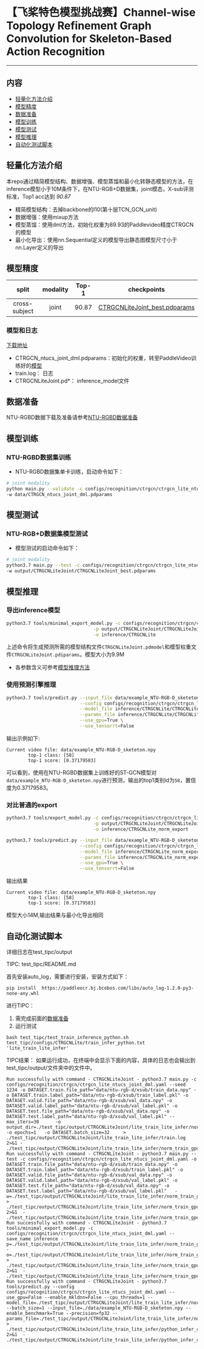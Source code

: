 # 【飞桨特色模型挑战赛】Channel-wise Topology Refinement Graph Convolution for Skeleton-Based Action Recognition

---
## 内容
- [轻量化方法介绍](#轻量化方法介绍)
- [模型精度](#模型精度)
- [数据准备](#数据准备)
- [模型训练](#模型训练)
- [模型测试](#模型测试)
- [模型推理](#模型推理)
- [自动化测试脚本](#自动化测试脚本)

## 轻量化方法介绍
本repo通过精简模型结构、数据增强、模型蒸馏和最小化转静态模型的方法，在inference模型小于10M条件下，在NTU-RGB+D数据集，joint模态，X-sub评测标准，Top1 acc达到 *90.87* 
- 精简模型结构：去掉backbone的l10(第十层TCN_GCN_unit)
- 数据增强：使用mixup方法
- 模型蒸馏：使用dml方法，初始化权重为89.93的Paddlevideo精度CTRGCN的模型
- 最小化导出：使用nn.Sequential定义的模型导出静态图模型尺寸小于nn.Layer定义的导出
## 模型精度
| split | modality | Top-1 |                                                   checkpoints                                                   |
| :----: | :----: |:-----:|:---------------------------------------------------------------------------------------------------------------:|
| cross-subject | joint | 90.87 | [CTRGCNLiteJoint_best.pdparams](https://pan.baidu.com/s/1qCed-vpQ1dEz7GpKNr20LQ?pwd=3dtv) |
### 模型和日志
[下载地址](https://pan.baidu.com/s/1qCed-vpQ1dEz7GpKNr20LQ?pwd=3dtv)
- CTRGCN_ntucs_joint_dml.pdparams：初始化的权重，转至PaddleVideo训练好的[模型](https://videotag.bj.bcebos.com/PaddleVideo-release2.3/CTRGCN_ntucs_joint.pdparams)
- train.log： 日志
- CTRGCNLiteJoint.pd*： inference_model文件
## 数据准备

NTU-RGBD数据下载及准备请参考[NTU-RGBD数据准备](docs/zh-CN/dataset/ntu-rgbd.md)

## 模型训练

### NTU-RGBD数据集训练

- NTU-RGBD数据集单卡训练，启动命令如下：

```bash
# joint modality
python main.py --validate -c configs/recognition/ctrgcn/ctrgcn_lite_ntucs_joint_dml.yaml \
-w data/CTRGCN_ntucs_joint_dml.pdparams
```
## 模型测试

### NTU-RGB+D数据集模型测试

- 模型测试的启动命令如下：

```bash
# joint modality
python3.7 main.py --test -c configs/recognition/ctrgcn/ctrgcn_lite_ntucs_joint_dml.yaml \
-w output/CTRGCNLiteJoint/CTRGCNLiteJoint_best.pdparams  
```

## 模型推理

### 导出inference模型

```bash
python3.7 tools/minimal_export_model.py -c configs/recognition/ctrgcn/ctrgcn_lite_ntucs_joint_dml.yaml \
                                -p output/CTRGCNLiteJoint/CTRGCNLiteJoint_best.pdparams \
                                -o inference/CTRGCNLite
```
上述命令将生成预测所需的模型结构文件`CTRGCNLiteJoint.pdmodel`和模型权重文件`CTRGCNLiteJoint.pdiparams`。模型大小为9.9M

- 各参数含义可参考[模型推理方法](https://github.com/PaddlePaddle/PaddleVideo/blob/release/2.0/docs/zh-CN/start.md#2-%E6%A8%A1%E5%9E%8B%E6%8E%A8%E7%90%86)

### 使用预测引擎推理

```bash
python3.7 tools/predict.py --input_file data/example_NTU-RGB-D_sketeton.npy \
                           --config configs/recognition/ctrgcn/ctrgcn_lite_ntucs_joint_dml.yaml \
                           --model_file inference/CTRGCNLite/CTRGCNLiteJoint.pdmodel \
                           --params_file inference/CTRGCNLite/CTRGCNLiteJoint.pdiparams \
                           --use_gpu=True \
                           --use_tensorrt=False
```

输出示例如下:

```
Current video file: data/example_NTU-RGB-D_sketeton.npy
        top-1 class: [58]
        top-1 score: [0.37179583]
```

可以看到，使用在NTU-RGBD数据集上训练好的ST-GCN模型对`data/example_NTU-RGB-D_sketeton.npy`进行预测，输出的top1类别id为`58`，置信度为0.37179583。


### 对比普通的export

```bash
python3.7 tools/export_model.py -c configs/recognition/ctrgcn/ctrgcn_lite_ntucs_joint_dml.yaml \
                                -p output/CTRGCNLiteJoint/CTRGCNLiteJoint_best.pdparams \
                                -o inference/CTRGCNLite_norm_export

python3.7 tools/predict.py --input_file data/example_NTU-RGB-D_sketeton.npy \
                           --config configs/recognition/ctrgcn/ctrgcn_lite_ntucs_joint_dml.yaml \
                           --model_file inference/CTRGCNLite_norm_export/CTRGCNLiteJoint.pdmodel \
                           --params_file inference/CTRGCNLite_norm_export/CTRGCNLiteJoint.pdiparams \
                           --use_gpu=True \
                           --use_tensorrt=False
```
输出结果
```
Current video file: data/example_NTU-RGB-D_sketeton.npy
        top-1 class: [58]
        top-1 score: [0.37179583]
```
模型大小14M,输出结果与最小化导出相同

## 自动化测试脚本
详细日志在test_tipc/output

TIPC: test_tipc/README.md

首先安装auto_log，需要进行安装，安装方式如下：

```shell
pip install  https://paddleocr.bj.bcebos.com/libs/auto_log-1.2.0-py3-none-any.whl
```
进行TIPC：
1. 需完成前面的[数据准备](#数据准备)
2. 运行测试
```shell
bash test_tipc/test_train_inference_python.sh test_tipc/configs/CTRGCNLite/train_infer_python.txt 'lite_train_lite_infer'
```
TIPC结果：
如果运行成功，在终端中会显示下面的内容，具体的日志也会输出到test_tipc/output/文件夹中的文件中。
```
Run successfully with command - CTRGCNLiteJoint - python3.7 main.py -c configs/recognition/ctrgcn/ctrgcn_lite_ntucs_joint_dml.yaml --seed 1234 -o DATASET.train.file_path="data/ntu-rgb-d/xsub/train_data.npy" -o DATASET.train.label_path="data/ntu-rgb-d/xsub/train_label.pkl" -o DATASET.valid.file_path="data/ntu-rgb-d/xsub/val_data.npy" -o DATASET.valid.label_path="data/ntu-rgb-d/xsub/val_label.pkl" -o DATASET.test.file_path="data/ntu-rgb-d/xsub/val_data.npy" -o DATASET.test.label_path="data/ntu-rgb-d/xsub/val_label.pkl" --max_iters=30      -o output_dir=./test_tipc/output/CTRGCNLiteJoint/lite_train_lite_infer/norm_train_gpus_0_autocast_null_nodes_1 -o epochs=1   -o DATASET.batch_size=32     > ./test_tipc/output/CTRGCNLiteJoint/lite_train_lite_infer/train.log 2>&1 - ./test_tipc/output/CTRGCNLiteJoint/lite_train_lite_infer/norm_train_gpus_0_autocast_null_nodes_1.log 
Run successfully with command - CTRGCNLiteJoint - python3.7 main.py --test -c configs/recognition/ctrgcn/ctrgcn_lite_ntucs_joint_dml.yaml -o DATASET.train.file_path="data/ntu-rgb-d/xsub/train_data.npy" -o DATASET.train.label_path="data/ntu-rgb-d/xsub/train_label.pkl" -o DATASET.valid.file_path="data/ntu-rgb-d/xsub/val_data.npy" -o DATASET.valid.label_path="data/ntu-rgb-d/xsub/val_label.pkl" -o DATASET.test.file_path="data/ntu-rgb-d/xsub/val_data.npy" -o DATASET.test.label_path="data/ntu-rgb-d/xsub/val_label.pkl"   -w=./test_tipc/output/CTRGCNLiteJoint/lite_train_lite_infer/norm_train_gpus_0_autocast_null_nodes_1/CTRGCNLiteJoint_epoch_00001.pdparams > ./test_tipc/output/CTRGCNLiteJoint/lite_train_lite_infer/norm_train_gpus_0_autocast_null_nodes_1_eval.log 2>&1  - ./test_tipc/output/CTRGCNLiteJoint/lite_train_lite_infer/norm_train_gpus_0_autocast_null_nodes_1_eval.log 
Run successfully with command - CTRGCNLiteJoint - python3.7 tools/minimal_export_model.py -c configs/recognition/ctrgcn/ctrgcn_lite_ntucs_joint_dml.yaml --save_name inference -p=./test_tipc/output/CTRGCNLiteJoint/lite_train_lite_infer/norm_train_gpus_0_autocast_null_nodes_1/CTRGCNLiteJoint_epoch_00001.pdparams -o=./test_tipc/output/CTRGCNLiteJoint/lite_train_lite_infer/norm_train_gpus_0_autocast_null_nodes_1 > ./test_tipc/output/CTRGCNLiteJoint/lite_train_lite_infer/norm_train_gpus_0_autocast_null_nodes_1_export.log 2>&1  - ./test_tipc/output/CTRGCNLiteJoint/lite_train_lite_infer/norm_train_gpus_0_autocast_null_nodes_1_export.log 
Run successfully with command - CTRGCNLiteJoint - python3.7 tools/predict.py --config configs/recognition/ctrgcn/ctrgcn_lite_ntucs_joint_dml.yaml --use_gpu=False --enable_mkldnn=False --cpu_threads=1 --model_file=./test_tipc/output/CTRGCNLiteJoint/lite_train_lite_infer/norm_train_gpus_0_autocast_null_nodes_1/inference.pdmodel --batch_size=1 --input_file=./data/example_NTU-RGB-D_sketeton.npy --enable_benchmark=True --precision=fp32 --params_file=./test_tipc/output/CTRGCNLiteJoint/lite_train_lite_infer/norm_train_gpus_0_autocast_null_nodes_1/inference.pdiparams > ./test_tipc/output/CTRGCNLiteJoint/lite_train_lite_infer/python_infer_cpu_gpus_0_usemkldnn_False_threads_1_precision_fp32_batchsize_1.log 2>&1  - ./test_tipc/output/CTRGCNLiteJoint/lite_train_lite_infer/python_infer_cpu_gpus_0_usemkldnn_False_threads_1_precision_fp32_batchsize_1.log 
```